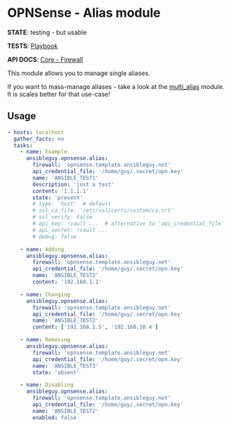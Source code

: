 # OPNSense - Alias module

**STATE**: testing - but usable

**TESTS**: [Playbook](https://github.com/ansibleguy/collection_opnsense/blob/stable/tests/alias.yml)

**API DOCS**: [Core - Firewall](https://docs.opnsense.org/development/api/core/firewall.html)

This module allows you to manage single aliases.

If you want to mass-manage aliases - take a look at the [multi_alias](https://github.com/ansibleguy/collection_opnsense/blob/stable/docs/use_multi_alias.md) module. It is scales better for that use-case!

## Usage

```yaml
- hosts: localhost
  gather_facts: no
  tasks:
    - name: Example
      ansibleguy.opnsense.alias:
        firewall: 'opnsense.template.ansibleguy.net'
        api_credential_file: '/home/guy/.secret/opn.key'
        name: 'ANSIBLE_TEST1'
        description: 'just a test'
        content: '1.1.1.1'
        state: 'present'
        # type: 'host'  # default
        # ssl_ca_file: '/etc/ssl/certs/custom/ca.crt'
        # ssl_verify: False
        # api_key: !vault ...  # alternative to 'api_credential_file'
        # api_secret: !vault ...
        # debug: false

    - name: Adding
      ansibleguy.opnsense.alias:
        firewall: 'opnsense.template.ansibleguy.net'
        api_credential_file: '/home/guy/.secret/opn.key'
        name: 'ANSIBLE_TEST2'
        content: '192.168.1.1'

    - name: Changing
      ansibleguy.opnsense.alias:
        firewall: 'opnsense.template.ansibleguy.net'
        api_credential_file: '/home/guy/.secret/opn.key'
        name: 'ANSIBLE_TEST2'
        content: ['192.168.1.5', '192.168.10.4']

    - name: Removing
      ansibleguy.opnsense.alias:
        firewall: 'opnsense.template.ansibleguy.net'
        api_credential_file: '/home/guy/.secret/opn.key'
        name: 'ANSIBLE_TEST3'
        state: 'absent'

    - name: Disabling
      ansibleguy.opnsense.alias:
        firewall: 'opnsense.template.ansibleguy.net'
        api_credential_file: '/home/guy/.secret/opn.key'
        name: 'ANSIBLE_TEST2'
        enabled: false
```
